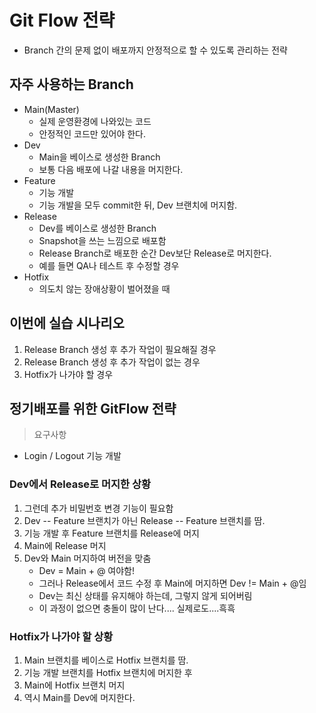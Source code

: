 # Git Flow 전략
- Branch 간의 문제 없이 배포까지 안정적으로 할 수 있도록 관리하는 전략

## 자주 사용하는 Branch
- Main(Master)
  - 실제 운영환경에 나와있는 코드
  - 안정적인 코드만 있어야 한다.
- Dev
  - Main을 베이스로 생성한 Branch
  - 보통 다음 배포에 나갈 내용을 머지한다. 
- Feature
  - 기능 개발 
  - 기능 개발을 모두 commit한 뒤, Dev 브랜치에 머지함.
- Release
  - Dev를 베이스로 생성한 Branch
  - Snapshot을 쓰는 느낌으로 배포함
  - Release Branch로 배포한 순간 Dev보단 Release로 머지한다.
  - 예를 들면 QA나 테스트 후 수정할 경우
- Hotfix
  - 의도치 않는 장애상황이 벌어졌을 때

## 이번에 실습 시나리오
1. Release Branch 생성 후 추가 작업이 필요해질 경우
2. Release Branch 생성 후 추가 작업이 없는 경우
3. Hotfix가 나가야 할 경우

## 정기배포를 위한 GitFlow 전략
> 요구사항
- Login / Logout 기능 개발

### Dev에서 Release로 머지한 상황
1. 그런데 추가 비밀번호 변경 기능이 필요함
2. Dev -- Feature 브랜치가 아닌 Release -- Feature 브랜치를 땀.
3. 기능 개발 후 Feature 브랜치를 Release에 머지
4. Main에 Release 머지
5. Dev와 Main 머지하여 버전을 맞춤
   - Dev = Main + @ 여야함!
   - 그러나 Release에서 코드 수정 후 Main에 머지하면 Dev != Main + @임
   - Dev는 최신 상태를 유지해야 하는데, 그렇지 않게 되어버림
   - 이 과정이 없으면 충돌이 많이 난다.... 실제로도....흑흑

### Hotfix가 나가야 할 상황
1. Main 브랜치를 베이스로 Hotfix 브랜치를 땀.
2. 기능 개발 브랜치를 Hotfix 브랜치에 머지한 후
3. Main에 Hotfix 브랜치 머지
4. 역시 Main를 Dev에 머지한다.  